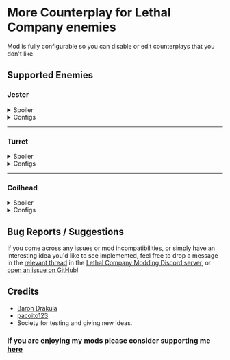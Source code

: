 # More Counterplay for Lethal Company enemies

Mod is fully configurable so you can disable or edit counterplays that you don't like.

## Supported Enemies

### Jester

<details>
 <summary>Spoiler</summary>
 You can prevent Jester from opening by putting heavy items on top of it.

 ![A Jester carrying a big bolt on its head.](https://i.imgur.com/QcykrPl.jpg)
</details>

<details>
 <summary>Configs</summary>

- `EnableJesterCounterplay` - Add counterplay for Jester.
- `WeightToPreventJester` - Weight of items needed to prevent Jester pop out.

</details>

---

### Turret

<details>
 <summary>Spoiler</summary>

 Turrets can be disabled by cutting their wires with a knife.
 When you hit Turret using knife it will enter berserker mode and after that it will disable permanently!
</details>

<details>
 <summary>Configs</summary>

- `EnableTurretCounterplay` - Toggle Turret counterplay.

</details>

---

### Coilhead

<details>
<summary>Spoiler</summary>

You can cut off a Coilhead's head using a knife. Its head will become a scrap item and can be grabbed and sold, though you must detach it.

<div style="text-align: center;">
 <img alt="A decapitated Coilhead." src="https://i.imgur.com/WtcAkJ9.jpg" width=256>
 <img alt="A 'Coilless Coilhead' on the ground." src="https://i.imgur.com/LvhsWHD.jpg" width=256>
 <h2 style="font-weight: bold; color: firebrick; text-shadow: 0 0 3px black">— [Warning] —</h2>

 > _"They have been known to combust into flames when being dissected or even deactivated, and they carry dangerously high levels of radioactive particles."_ - Sigurd's notes

 **Hint:** _You may find a Coilhead to be less volatile the more kinetic energy it releases when coming to a halt..._

 <details>
 <summary>Spoiler (specific mechanics and configuration):</summary>

 <div style="text-align: left;">

- Coilhead bodies combust upon being decapitated, as their Bestiary entry suggests
  - Can be disabled by toggling the `LoreAccurateCoilheads` setting
  - The range of the explosion damage is determined by the `ExplosionDamageRadius` setting, with the damage itself being set to the value of the `ExplosionDamage` setting
  - Likewise, the `ExplosionKillRadius` setting determines the range around the explosion where it simply kills the player instead of dealing damage to them
- Explosion timer is set to how long the Coilhead has moved since it last stopped, within configurable limits
  - Minimum and maximum time until exploding can be configured via the `MinExplosionTimer` and `MaxExplosionTimer` settings, respectively
- Coilhead's head item is destroyed if its body explodes while it's still attached to its neck
  - Can be disabled by toggling the `ExplosionDestroysHead` setting, but it adds some interesting risk/reward by making players stay close to try and pick up the head before it explodes

 </div>
 </details>
</div>
</details>

<details>
 <summary>Configs</summary>

- `EnableCoilheadCounterplay` - Add counterplay for Coilheads.
- `SpringDurability` - Set Coilhead health points.
- `CoilheadDefaultDamage` - Amount of damage that Coilheads take from any source not specified below.
- `CoilheadKnifeDamage` - Amount of damage that Coilheads take from Knife.
- `CoilheadShovelDamage` - Amount of damage that Coilheads take from Shovel.
- `DropHeadAsScrap` - Enable the Coilhead head scrap item ('Coilless Coilhead') spawning on death.
- `MinHeadValue` - Minimum value of head item.
- `MaxHeadValue` - Maximum value of head item.
- `LoreAccurateCoilheads` - See above for more info.

</details>

## Bug Reports / Suggestions

If you come across any issues or mod incompatibilities, or simply have an interesting idea you'd like to see implemented, feel free to drop a message in the [relevant thread](https://discord.com/channels/1168655651455639582/1212542584610881557) in the [Lethal Company Modding Discord server](https://discord.com/invite/lcmod), or [open an issue on GitHub](https://github.com/karyol/More-Counterplay-Mod/issues)!

## Credits

- [Baron Drakula](https://github.com/karyol)
- [pacoito123](https://github.com/pacoito123)
- Society for testing and giving new ideas.

### If you are enjoying my mods please consider supporting me [here](https://ko-fi.com/baron_drakula)
